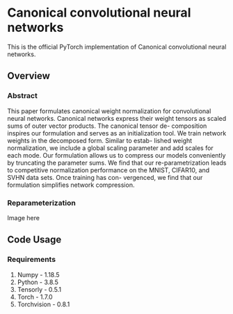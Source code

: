 # Canonical convolutional neural networks
This is the official PyTorch implementation of Canonical convolutional neural networks.

## Overview

### Abstract
This paper formulates canonical weight normalization for convolutional neural networks. Canonical networks express their weight tensors as scaled sums of outer vector products. The canonical tensor de-
composition inspires our formulation and serves as an initialization tool. We train network weights in the decomposed form. Similar to estab-
lished weight normalization, we include a global scaling parameter and add scales for each mode. Our formulation allows us to compress our models conveniently by truncating the parameter sums. We find that
our re-parametrization leads to competitive normalization performance on the MNIST, CIFAR10, and SVHN data sets. Once training has con-
vergenced, we find that our formulation simplifies network compression.

### Reparameterization
Image here

## Code Usage
### Requirements

1. Numpy - 1.18.5
2. Python - 3.8.5
3. Tensorly - 0.5.1
4. Torch - 1.7.0
5. Torchvision - 0.8.1
